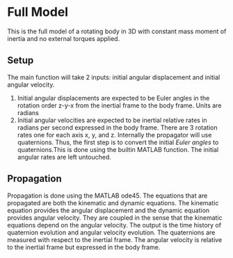 # Full Model
This is the full model of a rotating body in 3D with constant mass moment of
inertia and no external torques applied.

## Setup
The main function will take 2 inputs: initial angular displacement and initial
angular velocity.
1. Initial angular displacements are expected to be Euler angles in the rotation
   order z-y-x from the inertial frame to the body frame. Units are radians
2. Initial angular velocities are expected to be inertial relative rates in
   radians per second expressed in the body frame. There are 3 rotation rates
   one for each axis x, y, and z.
Internally the propagator will use quaternions. Thus, the first step is to
convert the initial *Euler angles* to quaternions.This is done using the builtin
MATLAB function. The initial angular rates are left untouched.

## Propagation
Propagation is done using the MATLAB ode45. The equations that are propagated
are both the kinematic and dynamic equations. The kinematic equation provides 
the angular displacement and the dynamic equation provides angular velocity.
They are coupled in the sense that the kinematic equations depend on the angular
velocity. The output is the time history of quaternion evolution and angular
velocity evolution. The quaternions are measured with respect to the inertial
frame. The angular velocity is relative to the inertial frame but expressed in
the body frame.
